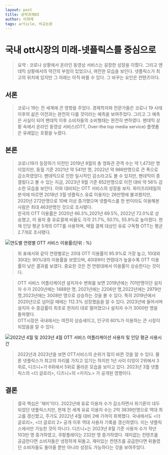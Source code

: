 ```yaml
---
layout: post
title: 공작과제03
author: 이혁재
tags: article, 비교논문
---
```


# 국내 ott시장의 미래-넷플릭스를 중심으로

> 요약 : 코로나 상황에서 온라인 동영상 서비스는 굉장한 성장을 이뤘다. 그리고 엔데믹 상황에서의 약간의 부침이 있었으나, 여전한 모습을 보인다. 넷플릭스가 최고의 위치에 있지만 그 아래는 아직 바뀔 수 있다. 그 바꾸는 요인은 컨텐즈이다.




## 서론
> 코로나 19는 전 세계에 큰 영향을 주었다. 경제학자와 전문가들은 코로나 19 사태 이후의 삶은 이전과는 완전히 다를 것이라는 예측을 보여주었다.  그리고 그 예측은 사실이 되어 팬데믹 이후 소비자들의 소비형태는 완전히 변하였다. 팬데믹 상황 속에서 온라인 동영상 서비스(OTT, Over-the top media service) 플랫폼은 유래없는 호황을 누렸다. 
## 본론
> 코로나19가 등장하기 이전인 2019년 9월의 총 영화관 관객 수는 약 1,473만 명이었지만, 동월 기준 2021년 약 541만 명, 2022년 약 986만명으로 큰 폭으로 감소하였었다. 팬데믹으로 인한 일시적인 감소라고도 볼 수 있지만, 팬데믹이 종결됬다고 볼 수 있는 지금, 2023년 9월 기준 652만명으로 이전 대비 약 56% 감소한 모습을 보인다. 이와 대비되는 OTT 서비스의 성장을 보자. 와이즈리테일의 분석에 따르면 2018년 3월 넷플릭스 유료 이용자는 26만명에 불과했지만, 2020년 272만명으로 10배 이상 증가했으며 넷플릭스를 한 번이라도 이용해본 사람은 최대 463만명인 것으로 조사됐다.  
한국의 OTT 이용률은 2020년 66.3%,2021년 69.5%, 2022년 72.0%로 상승했고, 이 용자 중 유료결제 비율도 각각 21.7%, 50.1%, 55.9%로 높아졌다. 현재 인당 평균 5개의 OTT를 사용하며, 매월 결제 대상인 유료 구독형 OTT는 평균 2.7개로 조사됐다.
 
![연도별 연령별 OTT 서비스 이용률(단위 : %)]({{site.baseurl}}/images/공작발03_01.jpg)

>위 표에서와 같이 연령별로는 20대 OTT 이용률이 95.9%로 가장 높고, 10대와 30대는 90%대의 이용률을 보였으며, 40대부터 연령대가 높을수록 OTT 이용률이 낮은 결과를 보였다. 중요한 것은 전 연령대에서 이용률이 상승한다는 것이다. 

>OTT 서비스 어플리케이션 설치자수 변화를 보면 2019년에는 701만명이던 설치자 수가 2020년에는 1488만 명, 2021년에는 2206만 명,2022년에는 2979만 명,2023년에는 3008만 명으로 상승하는 것을 볼 수 있다. 특히 2019년에서 2020년으로 넘어갈 때에는 112.3% 성장했음을 알 수 있다. 2023년에 들어서며 설치자 수 증감률이 최초로 한자리 대로 떨어졌으나 설치자 수가 3000만 명을 돌파했다.  
 OTT시장은 국내에서는 여전히 상승세이고, 인구의 60%가 이용하는 큰 시장이 되었음을 알 수 있다. 

![2022년 4월 및 2023년 4월 OTT 서비스 어플리케이션 사용자 및 인당 평균 사용시간]({{site.baseurl}}/images/공작발03_02.jpg)

>2022년과 2023년을 보면 OTT서비스의 순위가 많이 바뀐 것을 알 수 있다.  물론 넷플릭스가 최고의 자리를 가지고 있기는 하지만 1년 사이 티빙이 2위에서 3위로, 디즈니+가 6위에서 5위로 올라온 모습을 보이고 있다. 2023년 3월 넷플릭스의 <더 글로리>, 디즈니+의 <카지노> 가 공개된 영향이다. 

## 결론
>결국 핵심은 ‘재미’이다. 2022년에 유료 이용자 수가 감소하면서 위기론이 대두되었던 넷플릭스지만, 현재 전 세계 유료 이용자 수는 2억 3839만명으로 역대 최고를 갱신했고, 주가도 2022년 4월 대비 2배 가까이 회복했다. 국내에서도 <더 글로리>, <더 글로리 2> 공개 이후 역대 사용자 기록을 갱신하였다. 이는 넷플릭스에서만 가능한 것이 아니다. 디즈니+는 2023년 8월 기준 사용자 수가 작년 103만 명 증가하였고, 쿠팡플레이는 232만 명 증가하였다. 재미없는 컨텐츠를 공급한다면 소비자들은 냉정하게 뒤돌고, 재미있는 컨텐츠를 공급한다면 뒤돌렸던 소비자들도 돌아올 뿐만 아니라 성장도 가능하다는 것을 보여주었다. 

